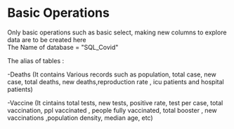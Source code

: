 # Basic Operations
Only basic operations such as basic select, making new columns to explore data are to be created here
<br>
The Name of database = "SQL_Covid"
<br>


The alias of tables :

-Deaths (It contains Various records such as population,  total case, new case, total deaths, new deaths,reproduction rate , icu patients and hospital patients)

-Vaccine (It cintains total tests, new tests, positive rate, test per case, total vaccination, ppl vaccinated , people fully vaccinated, total booster , new vaccinations ,population density, median age, etc)
